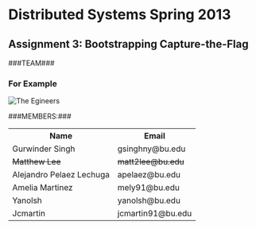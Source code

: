 # Distributed Systems Spring 2013 #
## Assignment 3: Bootstrapping Capture-the-Flag ##


###TEAM###
### For Example ###
![The Egineers](http://i.imgur.com/eh6yF3T.jpg)

###MEMBERS:###

<table>
  <tr>
    <th>Name</th><th>Email</th>
  </tr>
  <tr>
    <td>Gurwinder Singh</td><td>gsinghny@bu.edu</td>
  </tr>
  <tr>
    <td><del>Matthew Lee</del</td><td><del>matt2lee@bu.edu</del></td>
  </tr>
  <tr>
    <td>Alejandro Pelaez Lechuga</td><td>apelaez@bu.edu</td>
  </tr>
  <tr>
    <td>Amelia Martinez</td><td>mely91@bu.edu</td>
  </tr>
  <tr>
    <td>Yanolsh</td><td>yanolsh@bu.edu</td>
  </tr>
  <tr>
    <td>Jcmartin</td><td>jcmartin91@bu.edu</td>
  </tr>
</table>

